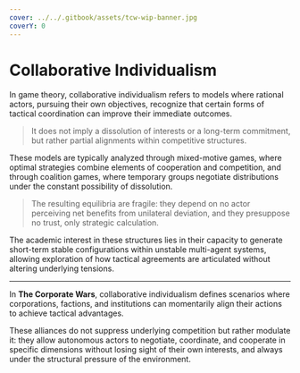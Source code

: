 ```yaml
---
cover: ../../.gitbook/assets/tcw-wip-banner.jpg
coverY: 0
---
```


# Collaborative Individualism

In game theory, collaborative individualism refers to models where rational actors, pursuing their own objectives, recognize that certain forms of tactical coordination can improve their immediate outcomes.

> It does not imply a dissolution of interests or a long-term commitment, but rather partial alignments within competitive structures.

These models are typically analyzed through mixed-motive games, where optimal strategies combine elements of cooperation and competition, and through coalition games, where temporary groups negotiate distributions under the constant possibility of dissolution.

> The resulting equilibria are fragile: they depend on no actor perceiving net benefits from unilateral deviation, and they presuppose no trust, only strategic calculation.

The academic interest in these structures lies in their capacity to generate short-term stable configurations within unstable multi-agent systems, allowing exploration of how tactical agreements are articulated without altering underlying tensions.

***

In **The Corporate Wars**, collaborative individualism defines scenarios where corporations, factions, and institutions can momentarily align their actions to achieve tactical advantages.

These alliances do not suppress underlying competition but rather modulate it: they allow autonomous actors to negotiate, coordinate, and cooperate in specific dimensions without losing sight of their own interests, and always under the structural pressure of the environment.
